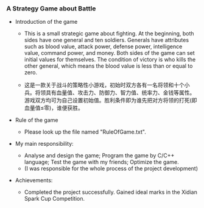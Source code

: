 ### A Strategy Game about Battle
* Introduction of the game
	* This is a small strategic game about fighting. At the beginning, both sides have one general and ten soldiers. Generals have attributes such as blood value, attack power, defense power, intelligence value, command power, and money. Both sides of the game can set initial values for themselves. The condition of victory is who kills the other general, which means the blood value is less than or equal to zero.

	* 这是一款关于战斗的策略性小游戏，初始时双方各有一名将领和十个小兵。将领具有血量值、攻击力、防御力、智力值、统率力、金钱等属性。游戏双方均可为自己设置初始值。胜利条件即为谁先把对方将领的打死(即血量值≤零)，谁便获胜。
	
* Rule of the game
	* Please look up the file named "RuleOfGame.txt".

* My main responsibility: 
	* Analyse and design the game; Program the game by C/C++ language; Test the game with my friends; Optimize the game.
	* (I was responsible for the whole process of the project development)

* Achievements: 
	* Completed the project successfully. Gained ideal marks in the Xidian Spark Cup Competition.
